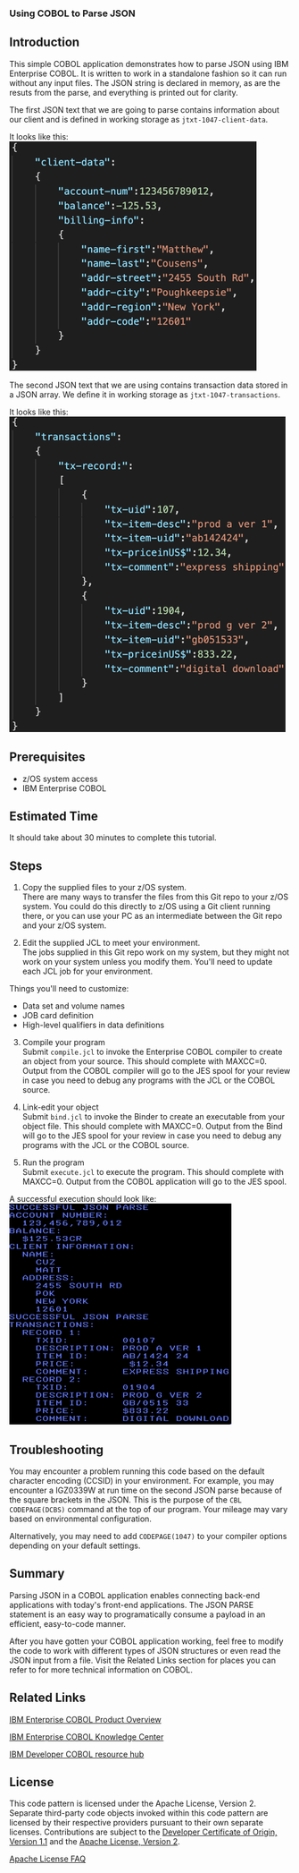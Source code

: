 ### Using COBOL to Parse JSON

## Introduction
This simple COBOL application demonstrates how to parse JSON using IBM Enterprise COBOL.  It is written to work in a standalone fashion so it can run without any input files.  The JSON string is declared in memory, as are the resuts from the parse, and everything is printed out for clarity.

The first JSON text that we are going to parse contains information about our client and is defined in working storage as `jtxt-1047-client-data`.

It looks like this:<br>
<img src="images/json-clientdata.png"/>

The second JSON text that we are using contains transaction data stored in a JSON array.  We define it in working storage as `jtxt-1047-transactions`.

It looks like this:<br>
<img src="images/json-transactions.png"/>

## Prerequisites
- z/OS system access
- IBM Enterprise COBOL

## Estimated Time
It should take about 30 minutes to complete this tutorial.

## Steps
1. Copy the supplied files to your z/OS system.<br>
There are many ways to transfer the files from this Git repo to your z/OS system.  You could do this directly to z/OS using a Git client running there, or you can use your PC as an intermediate between the Git repo and your z/OS system.

2. Edit the supplied JCL to meet your environment.<br>
The jobs supplied in this Git repo work on my system, but they might not work on your system unless you modify them.  You'll need to update each JCL job for your environment.

Things you'll need to customize:
- Data set and volume names
- JOB card definition
- High-level qualifiers in data definitions

3. Compile your program<br>
Submit `compile.jcl` to invoke the Enterprise COBOL compiler to create an object from your source.  This should complete with MAXCC=0.  Output from the COBOL compiler will go to the JES spool for your review in case you need to debug any programs with the JCL or the COBOL source.

4. Link-edit your object<br>
Submit `bind.jcl` to invoke the Binder to create an executable from your object file.  This should complete with MAXCC=0.  Output from the Bind will go to the JES spool for your review in case you need to debug any programs with the JCL or the COBOL source.

5. Run the program<br>
Submit `execute.jcl` to execute the program.  This should complete with MAXCC=0.  Output from the COBOL application will go to the JES spool.

A successful execution should look like:<br>
<img src="images/output.png"/>

## Troubleshooting
You may encounter a problem running this code based on the default character encoding (CCSID)  in your environment.  For example, you may encounter a IGZ0339W at run time on the second JSON parse because of the square brackets in the JSON.  This is the purpose of the `CBL CODEPAGE(DCBS)` command at the top of our program.  Your mileage may vary based on environmental configuration.

Alternatively, you may need to add `CODEPAGE(1047)` to your compiler options depending on your default settings.

## Summary
Parsing JSON in a COBOL application enables connecting back-end applications with today's front-end applications.  The JSON PARSE statement is an easy way to programatically consume a payload in an efficient, easy-to-code manner.

After you have gotten your COBOL application working, feel free to modify the code to work with different types of JSON structures or even read the JSON input from a file.  Visit the Related Links section for places you can refer to for more technical information on COBOL.

## Related Links
[IBM Enterprise COBOL Product Overview](https://www.ibm.com/us-en/marketplace/ibm-cobol)

[IBM Enterprise COBOL Knowledge Center](https://www.ibm.com/support/knowledgecenter/SS6SG3_6.3.0/welcome.html)

[IBM Developer COBOL resource hub](https://developer.ibm.com/technologies/cobol/)

## License
This code pattern is licensed under the Apache License, Version 2. Separate third-party code objects invoked within this code pattern are licensed by their respective providers pursuant to their own separate licenses. Contributions are subject to the [Developer Certificate of Origin, Version 1.1](https://developercertificate.org/) and the [Apache License, Version 2](https://www.apache.org/licenses/LICENSE-2.0.txt).

[Apache License FAQ](https://www.apache.org/foundation/license-faq.html#WhatDoesItMEAN)
